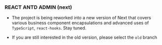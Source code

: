 ### REACT ANTD ADMIN (next)

- The project is being reworked into a new version of Next that covers various business component encapsulations and advanced uses of  `TypeScript`, `react-hooks`. Stay tuned.


- If you are still interested in the old version, please select the `old` branch